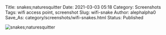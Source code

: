 Title: snakes;naturesquitter
Date: 2021-03-03 05:18
Category: Screenshots
Tags: wifi access point, screenshot
Slug: wifi-snake
Author: alephalpha0
Save_As: category/screenshots/wifi-snakes.html
Status: Published


![snakes;naturesquitter](/assets/images/ss/wifisnakes.png)
